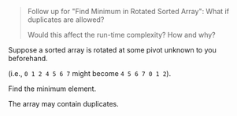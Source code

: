> Follow up for "Find Minimum in Rotated Sorted Array":
> What if duplicates are allowed?
>
> Would this affect the run-time complexity? How and why?
>

Suppose a sorted array is rotated at some pivot unknown to you beforehand.

(i.e., `0 1 2 4 5 6 7` might become `4 5 6 7 0 1 2`).

Find the minimum element.

The array may contain duplicates.